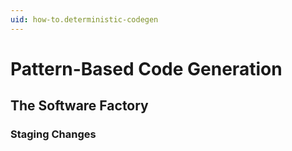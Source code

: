 ```yaml
---
uid: how-to.deterministic-codegen
---
```


# Pattern-Based Code Generation

## The Software Factory

### Staging Changes

